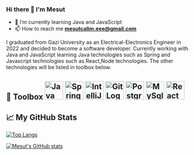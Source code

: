 ### Hi there 👋 I'm Mesut
<!--
 is a ✨ _special_ ✨ repository because its `README.md` (this file) appears on your GitHub profile.
Here are some ideas to get you started:
- 🔭 I’m currently working on ...
- 🌱 I’m currently learning Java
- 👯 I’m looking to collaborate on ...
- 🤔 I’m looking for help with ...
- 💬 Ask me about ...
- 📫 How to reach me: ...
- 😄 Pronouns: ...
- ⚡ Fun fact: ...
-->


- 🌱 I’m currently learning Java and JavaScript
- 📫 How to reach me **mesutcalim.eee@gmail.com**

I graduated from Gazi University as an Electrical-Electronics Engineer in 2022 and decided to become a software developer. Currently working with Java and JavaScript learning Java technologies such as Spring and Javascript technologies such as React,Node technologies. The other technologies will be listed in toolbox below.

🧰 Toolbox
<img src="https://cdn.jsdelivr.net/gh/devicons/devicon/icons/java/java-original.svg" alt="Java Logo" width="50" height="50" />
<img src="https://cdn.jsdelivr.net/gh/devicons/devicon/icons/spring/spring-original-wordmark.svg" alt="Spring Logo" width="50" height="50"/>
<img src="https://cdn.jsdelivr.net/gh/devicons/devicon/icons/intellij/intellij-plain-wordmark.svg" alt="IntelliJ Logo" width="50" height="50" />
<img src="https://cdn.jsdelivr.net/gh/devicons/devicon/icons/git/git-original-wordmark.svg" alt="Git Logo" width="50" height="50" />
<img src="https://cdn.jsdelivr.net/gh/devicons/devicon/icons/postgresql/postgresql-original.svg" alt="PostgreSql Logo" width="50" height="50" />
<img src="https://cdn.jsdelivr.net/gh/devicons/devicon/icons/mysql/mysql-original-wordmark.svg" alt="MySql Logo" width="50" height="50" />
<img src="https://cdn.jsdelivr.net/gh/devicons/devicon/icons/react/react-original.svg" alt="React Logo" width="50" height="50" />
---
## &#x1f4c8; My GitHub Stats
[![Top Langs](https://github-readme-stats.vercel.app/api/top-langs/?username=mesutcalim&hide=python&theme=github_dark_dimmed)](https://github.com/anuraghazra/github-readme-stats)

[![Mesut's GitHub stats](https://github-readme-stats.vercel.app/api?username=mesutcalim&theme=github_dark_dimmed)](https://github.com/anuraghazra/github-readme-stats)
